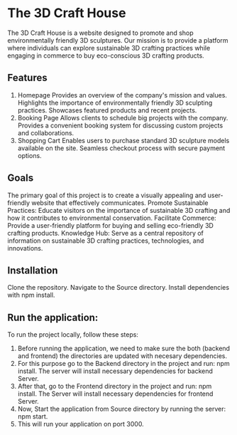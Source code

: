 # The 3D Craft House

The 3D Craft House is a website designed to promote and shop environmentally friendly 3D sculptures. Our mission is to provide a platform where individuals can explore sustainable 3D crafting practices while engaging in commerce to buy eco-conscious 3D crafting products.

## Features

1. Homepage
Provides an overview of the company's mission and values.
Highlights the importance of environmentally friendly 3D sculpting practices.
Showcases featured products and recent projects.
2. Booking Page
Allows clients to schedule big projects with the company.
Provides a convenient booking system for discussing custom projects and collaborations.
3. Shopping Cart
Enables users to purchase standard 3D sculpture models available on the site.
Seamless checkout process with secure payment options.


## Goals

The primary goal of this project is to create a visually appealing and user-friendly website that effectively communicates.
Promote Sustainable Practices: Educate visitors on the importance of sustainable 3D crafting and how it contributes to environmental conservation.
Facilitate Commerce: Provide a user-friendly platform for buying and selling eco-friendly 3D crafting products.
Knowledge Hub: Serve as a central repository of information on sustainable 3D crafting practices, technologies, and innovations.


## Installation

Clone the repository.
Navigate to the Source directory.
Install dependencies with npm install.

## Run the application:

To run the project locally, follow these steps:

1. Before running the application, we need to make sure the both (backend and frontend) the directories are updated with necesary dependencies.
2. For this purpose go to the Backend directory in the project and run: npm install. The server will install necessary dependencies for backend Server.
3. After that, go to the Frontend directory in the project and run: npm install. The Server will install necessary dependencies for frontend Server.
4. Now, Start the application from Source directory by running the server: npm start.
5. This will run your application on port 3000.
